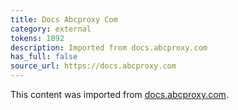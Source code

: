 ```yaml
---
title: Docs Abcproxy Com
category: external
tokens: 1892
description: Imported from docs.abcproxy.com
has_full: false
source_url: https://docs.abcproxy.com
---
```


This content was imported from [docs.abcproxy.com](https://docs.abcproxy.com).
